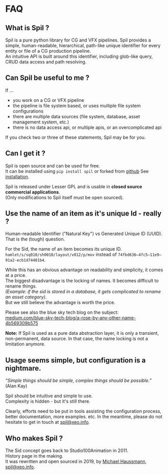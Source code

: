 # FAQ

## What is Spil ?

Spil is a pure python library for CG and VFX pipelines. 
Spil provides a simple, human-readable, hierarchical, path-like unique identifier for every entity or file of a CG production pipeline.    
An intuitive API is built around this identifier, including glob-like query, CRUD data access and path resolving.  

## Can Spil be useful to me ?

If ...
- you work on a CG or VFX pipeline 
- the pipeline is file system based, or uses multiple file system configurations
- there are multiple data sources (file system, database, asset management system, etc.)
- there is no data access api, or multiple apis, or an overcomplicated api

If you check two or three of these statements, Spil may be for you.

## Can I get it ? 

Spil is open source and can be used for free.  
It can be installed using `pip install spil` or forked from [github](https://github.com/MichaelHaussmann/spil)
See [installation](installation.md).

Spil is released under Lesser GPL and is usable in **closed source commercial applications**.  
(Only modifications to Spil itself must be open sourced).

## Use the name of an item as it's unique Id - really ? 

Human-readable Identifier ("Natural Key") vs Generated Unique ID (UUID).  
That is the (tough) question.

For the Sid, the name of an item becomes its unique ID.  
`hamlet/s/sq010/sh0010/layout/v012/p/mov` instead of `74fbd636–4fc5–11e9–91a2-ecb1d74481b4`.  

While this has an obvious advantage on readability and simplicity, it comes at a price.  
The biggest disadvantage is the locking of names. It becomes difficult to rename things.  
*(Example: if the sid is stored in a database, it gets complicated to rename an asset category)*.  
But we still believe the advantage is worth the price.  

Please see also the blue sky tech blog on the subject:  
[medium.com/blue-sky-tech-blog/a-rose-by-any-other-name-4b569309b575](https://medium.com/blue-sky-tech-blog/a-rose-by-any-other-name-4b569309b575)  

**Note:** 
If Spil is used as a pure data abstraction layer, it is only a transient, non-permanent, data source.
In that case, the name locking is not a limitation anymore.


## Usage seems simple, but configuration is a nightmare.

*“Simple things should be simple, complex things should be possible.”*  
(Alan Kay)  

Spil should be intuitive and simple to use.  
Complexity is hidden - but it's still there.

Clearly, efforts need to be put in tools assisting the configuration process, better documentation, more examples. etc.
In the meantime, please do not hesitate to get in touch at [spil@xeo.info](mailto:spil@xeo.info).

## Who makes Spil ?

The Sid concept goes back to Studio100Animation in 2011.  
History page in the making.  
It was rewritten and open sourced in 2019, by [Michael Haussmann](https://github.com/MichaelHaussmann), [spil@xeo.info](mailto:spil@xeo.info).

